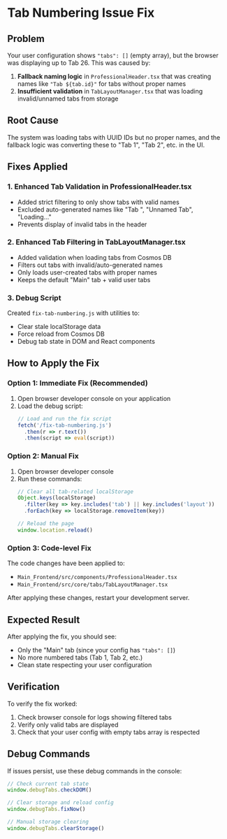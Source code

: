 # Tab Numbering Issue Fix

## Problem
Your user configuration shows `"tabs": []` (empty array), but the browser was displaying up to Tab 26. This was caused by:

1. **Fallback naming logic** in `ProfessionalHeader.tsx` that was creating names like `"Tab ${tab.id}"` for tabs without proper names
2. **Insufficient validation** in `TabLayoutManager.tsx` that was loading invalid/unnamed tabs from storage

## Root Cause
The system was loading tabs with UUID IDs but no proper names, and the fallback logic was converting these to "Tab 1", "Tab 2", etc. in the UI.

## Fixes Applied

### 1. Enhanced Tab Validation in ProfessionalHeader.tsx
- Added strict filtering to only show tabs with valid names
- Excluded auto-generated names like "Tab ", "Unnamed Tab", "Loading..."
- Prevents display of invalid tabs in the header

### 2. Enhanced Tab Filtering in TabLayoutManager.tsx
- Added validation when loading tabs from Cosmos DB
- Filters out tabs with invalid/auto-generated names
- Only loads user-created tabs with proper names
- Keeps the default "Main" tab + valid user tabs

### 3. Debug Script
Created `fix-tab-numbering.js` with utilities to:
- Clear stale localStorage data
- Force reload from Cosmos DB
- Debug tab state in DOM and React components

## How to Apply the Fix

### Option 1: Immediate Fix (Recommended)
1. Open browser developer console on your application
2. Load the debug script:
   ```javascript
   // Load and run the fix script
   fetch('/fix-tab-numbering.js')
     .then(r => r.text())
     .then(script => eval(script))
   ```

### Option 2: Manual Fix
1. Open browser developer console
2. Run these commands:
   ```javascript
   // Clear all tab-related localStorage
   Object.keys(localStorage)
     .filter(key => key.includes('tab') || key.includes('layout'))
     .forEach(key => localStorage.removeItem(key))

   // Reload the page
   window.location.reload()
   ```

### Option 3: Code-level Fix
The code changes have been applied to:
- `Main_Frontend/src/components/ProfessionalHeader.tsx`
- `Main_Frontend/src/core/tabs/TabLayoutManager.tsx`

After applying these changes, restart your development server.

## Expected Result
After applying the fix, you should see:
- Only the "Main" tab (since your config has `"tabs": []`)
- No more numbered tabs (Tab 1, Tab 2, etc.)
- Clean state respecting your user configuration

## Verification
To verify the fix worked:
1. Check browser console for logs showing filtered tabs
2. Verify only valid tabs are displayed
3. Check that your user config with empty tabs array is respected

## Debug Commands
If issues persist, use these debug commands in the console:
```javascript
// Check current tab state
window.debugTabs.checkDOM()

// Clear storage and reload config
window.debugTabs.fixNow()

// Manual storage clearing
window.debugTabs.clearStorage()
```
